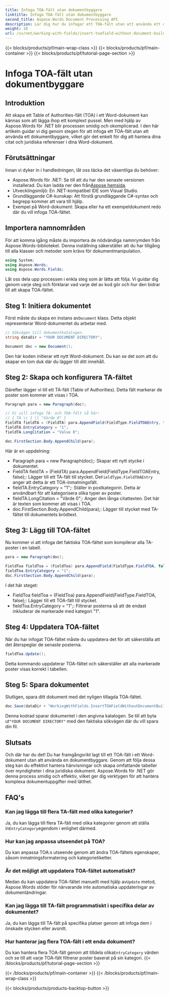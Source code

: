 ```yaml
---
title: Infoga TOA-fält utan dokumentbyggare
linktitle: Infoga TOA-fält utan dokumentbyggare
second_title: Aspose.Words Document Processing API
description: Lär dig hur du infogar ett TOA-fält utan att använda ett dokumentbyggare i Aspose.Words för .NET. Följ vår steg-för-steg-guide för att effektivt hantera juridiska hänvisningar.
weight: 10
url: /sv/net/working-with-fields/insert-toafield-without-document-builder/
---
```


{{< blocks/products/pf/main-wrap-class >}}
{{< blocks/products/pf/main-container >}}
{{< blocks/products/pf/tutorial-page-section >}}

# Infoga TOA-fält utan dokumentbyggare

## Introduktion

Att skapa ett Table of Authorities-fält (TOA) i ett Word-dokument kan kännas som att lägga ihop ett komplext pussel. Men med hjälp av Aspose.Words för .NET blir processen smidig och okomplicerad. I den här artikeln guidar vi dig genom stegen för att infoga ett TOA-fält utan att använda ett dokumentbyggare, vilket gör det enkelt för dig att hantera dina citat och juridiska referenser i dina Word-dokument.

## Förutsättningar

Innan vi dyker in i handledningen, låt oss täcka det väsentliga du behöver:

-  Aspose.Words för .NET: Se till att du har den senaste versionen installerad. Du kan ladda ner den från[Aspose hemsida](https://releases.aspose.com/words/net/).
- Utvecklingsmiljö: En .NET-kompatibel IDE som Visual Studio.
- Grundläggande C#-kunskap: Att förstå grundläggande C#-syntax och begrepp kommer att vara till hjälp.
- Exempel på Word-dokument: Skapa eller ha ett exempeldokument redo där du vill infoga TOA-fältet.

## Importera namnområden

För att komma igång måste du importera de nödvändiga namnrymden från Aspose.Words-biblioteket. Denna inställning säkerställer att du har tillgång till alla klasser och metoder som krävs för dokumentmanipulation.

```csharp
using System;
using Aspose.Words;
using Aspose.Words.Fields;
```

Låt oss dela upp processen i enkla steg som är lätta att följa. Vi guidar dig genom varje steg och förklarar vad varje del av kod gör och hur den bidrar till att skapa TOA-fältet.

## Steg 1: Initiera dokumentet

 Först måste du skapa en instans av`Document` klass. Detta objekt representerar Word-dokumentet du arbetar med.

```csharp
// Sökvägen till dokumentkatalogen.
string dataDir = "YOUR DOCUMENT DIRECTORY";

Document doc = new Document();
```

Den här koden initierar ett nytt Word-dokument. Du kan se det som att du skapar en tom duk där du lägger till ditt innehåll.

## Steg 2: Skapa och konfigurera TA-fältet

Därefter lägger vi till ett TA-fält (Table of Authorities). Detta fält markerar de poster som kommer att visas i TOA.

```csharp
Paragraph para = new Paragraph(doc);

// Vi vill infoga TA- och TOA-fält så här:
// { TA \c 1 \l "Värde 0" }
FieldTA fieldTA = (FieldTA) para.AppendField(FieldType.FieldTOAEntry, false);
fieldTA.EntryCategory = "1";
fieldTA.LongCitation = "Value 0";

doc.FirstSection.Body.AppendChild(para);
```

Här är en uppdelning:
- Paragraph para = new Paragraph(doc);: Skapar ett nytt stycke i dokumentet.
-  FieldTA fieldTA = (FieldTA) para.AppendField(FieldType.FieldTOAEntry, false);: Lägger till ett TA-fält till stycket. De`FieldType.FieldTOAEntry` anger att detta är ett TOA-inmatningsfält.
- fieldTA.EntryCategory = "1";: Ställer in postkategorin. Detta är användbart för att kategorisera olika typer av poster.
- fieldTA.LongCitation = "Värde 0";: Anger den långa citattexten. Det här är texten som kommer att visas i TOA.
- doc.FirstSection.Body.AppendChild(para);: Lägger till stycket med TA-fältet till dokumentets brödtext.

## Steg 3: Lägg till TOA-fältet

Nu kommer vi att infoga det faktiska TOA-fältet som kompilerar alla TA-poster i en tabell.

```csharp
para = new Paragraph(doc);

FieldToa fieldToa = (FieldToa) para.AppendField(FieldType.FieldTOA, false);
fieldToa.EntryCategory = "1";
doc.FirstSection.Body.AppendChild(para);
```

I det här steget:
- FieldToa fieldToa = (FieldToa) para.AppendField(FieldType.FieldTOA, false);: Lägger till ett TOA-fält till stycket.
- fieldToa.EntryCategory = "1";: Filtrerar posterna så att de endast inkluderar de markerade med kategori "1".

## Steg 4: Uppdatera TOA-fältet

När du har infogat TOA-fältet måste du uppdatera det för att säkerställa att det återspeglar de senaste posterna.

```csharp
fieldToa.Update();
```

Detta kommando uppdaterar TOA-fältet och säkerställer att alla markerade poster visas korrekt i tabellen.

## Steg 5: Spara dokumentet

Slutligen, spara ditt dokument med det nyligen tillagda TOA-fältet.

```csharp
doc.Save(dataDir + "WorkingWithFields.InsertTOAFieldWithoutDocumentBuilder.docx");
```

 Denna kodrad sparar dokumentet i den angivna katalogen. Se till att byta ut`"YOUR DOCUMENT DIRECTORY"` med den faktiska sökvägen där du vill spara din fil.

## Slutsats

Och där har du det! Du har framgångsrikt lagt till ett TOA-fält i ett Word-dokument utan att använda en dokumentbyggare. Genom att följa dessa steg kan du effektivt hantera hänvisningar och skapa omfattande tabeller över myndigheter i dina juridiska dokument. Aspose.Words för .NET gör denna process smidig och effektiv, vilket ger dig verktygen för att hantera komplexa dokumentuppgifter med lätthet.

## FAQ's

### Kan jag lägga till flera TA-fält med olika kategorier?
 Ja, du kan lägga till flera TA-fält med olika kategorier genom att ställa in`EntryCategory`egendom i enlighet därmed.

### Hur kan jag anpassa utseendet på TOA?
Du kan anpassa TOA:s utseende genom att ändra TOA-fältets egenskaper, såsom inmatningsformatering och kategorietiketter.

### Är det möjligt att uppdatera TOA-fältet automatiskt?
 Medan du kan uppdatera TOA-fältet manuellt med hjälp av`Update` metod, Aspose.Words stöder för närvarande inte automatiska uppdateringar av dokumentändringar.

### Kan jag lägga till TA-fält programmatiskt i specifika delar av dokumentet?
Ja, du kan lägga till TA-fält på specifika platser genom att infoga dem i önskade stycken eller avsnitt.

### Hur hanterar jag flera TOA-fält i ett enda dokument?
 Du kan hantera flera TOA-fält genom att tilldela olika`EntryCategory` värden och se till att varje TOA-fält filtrerar poster baserat på sin kategori.
{{< /blocks/products/pf/tutorial-page-section >}}

{{< /blocks/products/pf/main-container >}}
{{< /blocks/products/pf/main-wrap-class >}}

{{< blocks/products/products-backtop-button >}}
